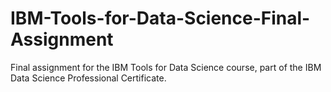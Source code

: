 # IBM-Tools-for-Data-Science-Final-Assignment
Final assignment for the IBM Tools for Data Science course, part of the IBM Data Science Professional Certificate.
